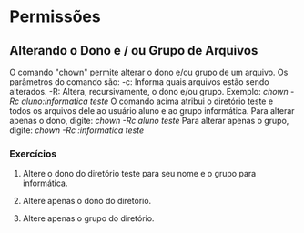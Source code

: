 ﻿# Permissões

## Alterando o Dono e / ou Grupo de Arquivos

O comando "chown" permite alterar o dono e/ou grupo de um arquivo. Os parâmetros do comando são:
-c: Informa quais arquivos estão sendo alterados.
-R: Altera, recursivamente, o dono e/ou grupo.
Exemplo:
*chown -Rc aluno:informatica teste*
O comando acima atribui o diretório teste e todos os arquivos dele ao usuário aluno e ao grupo informática.
Para alterar apenas o dono, digite:
*chown -Rc aluno teste*
Para alterar apenas o grupo, digite:
*chown -Rc :informatica teste*

### Exercícios

1. Altere o dono do diretório teste para seu nome e o grupo para informática.

2. Altere apenas o dono do diretório.

3. Altere apenas o grupo do diretório.